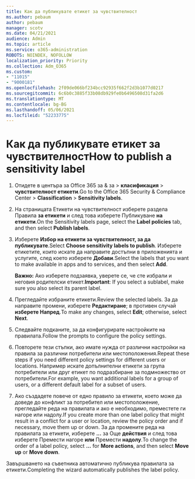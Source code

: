```yaml
---
title: Как да публикувате етикет за чувствителност
ms.author: pebaum
author: pebaum
manager: scotv
ms.date: 04/21/2021
audience: Admin
ms.topic: article
ms.service: o365-administration
ROBOTS: NOINDEX, NOFOLLOW
localization_priority: Priority
ms.collection: Adm_O365
ms.custom:
- "11015"
- "9000181"
ms.openlocfilehash: 2f09de066bf234bcc92935f662f2d3b1077d0217
ms.sourcegitcommit: 6c6b0c3885f33b08db929fe0b6496508d31fa2d6
ms.translationtype: MT
ms.contentlocale: bg-BG
ms.lasthandoff: 05/06/2021
ms.locfileid: "52233775"
---
```

# <a name="how-to-publish-a-sensitivity-label"></a><span data-ttu-id="19da3-102">Как да публикувате етикет за чувствителност</span><span class="sxs-lookup"><span data-stu-id="19da3-102">How to publish a sensitivity label</span></span>

1. <span data-ttu-id="19da3-103">Отидете в центъра за Office 365 за & за > **класификация**  >  **чувствителност етикети**.</span><span class="sxs-lookup"><span data-stu-id="19da3-103">Go to the Office 365 Security & Compliance Center > **Classification** > **Sensitivity labels**.</span></span>

1. <span data-ttu-id="19da3-104">На страницата Етикети на чувствителност изберете раздела Правила **за етикети** и след това изберете Публикуване **на етикети**.</span><span class="sxs-lookup"><span data-stu-id="19da3-104">On the Sensitivity labels page, select the **Label policies** tab, and then select **Publish labels**.</span></span>

1. <span data-ttu-id="19da3-105">Изберете **Избор на етикети за чувствителност, за да публикувате**.</span><span class="sxs-lookup"><span data-stu-id="19da3-105">Select **Choose sensitivity labels to publish**.</span></span> <span data-ttu-id="19da3-106">Изберете етикетите, които искате да направите достъпни в приложенията и услугите, след което изберете **Добави**.</span><span class="sxs-lookup"><span data-stu-id="19da3-106">Select the labels that you want to make available in apps and to services, and then select **Add**.</span></span>

    <span data-ttu-id="19da3-107">**Важно:** Ако изберете подзаявка, уверете се, че сте избрали и неговия родителски етикет.</span><span class="sxs-lookup"><span data-stu-id="19da3-107">**Important**: If you select a sublabel, make sure you also select its parent label.</span></span>

1. <span data-ttu-id="19da3-108">Прегледайте избраните етикети.</span><span class="sxs-lookup"><span data-stu-id="19da3-108">Review the selected labels.</span></span> <span data-ttu-id="19da3-109">За да направите промени, изберете **Редактиране**; в противен случай **изберете Напред**.</span><span class="sxs-lookup"><span data-stu-id="19da3-109">To make any changes, select **Edit**; otherwise, select **Next**.</span></span>

1. <span data-ttu-id="19da3-110">Следвайте подканите, за да конфигурирате настройките на правилата.</span><span class="sxs-lookup"><span data-stu-id="19da3-110">Follow the prompts to configure the policy settings.</span></span>

1. <span data-ttu-id="19da3-111">Повторете тези стъпки, ако имате нужда от различни настройки на правила за различни потребители или местоположения.</span><span class="sxs-lookup"><span data-stu-id="19da3-111">Repeat these steps if you need different policy settings for different users or locations.</span></span> <span data-ttu-id="19da3-112">Например искате допълнителни етикети за група потребители или друг етикет по подразбиране за подмножество от потребители.</span><span class="sxs-lookup"><span data-stu-id="19da3-112">For example, you want additional labels for a group of users, or a different default label for a subset of users.</span></span>

1. <span data-ttu-id="19da3-113">Ако създадете повече от едно правило за етикети, което може да доведе до конфликт за потребител или местоположение, прегледайте реда на правилата и ако е необходимо, преместете ги нагоре или надолу.</span><span class="sxs-lookup"><span data-stu-id="19da3-113">If you create more than one label policy that might result in a conflict for a user or location, review the policy order and if necessary, move them up or down.</span></span> <span data-ttu-id="19da3-114">За да промените реда на правилата за етикети, изберете **...** за Още **действия** и след това изберете Премести нагоре **или** Премести **надолу**.</span><span class="sxs-lookup"><span data-stu-id="19da3-114">To change the order of a label policy, select **...** for **More actions**, and then select **Move up** or **Move down**.</span></span>

<span data-ttu-id="19da3-115">Завършването на съветника автоматично публикува правилата за етикети.</span><span class="sxs-lookup"><span data-stu-id="19da3-115">Completing the wizard automatically publishes the label policy.</span></span>